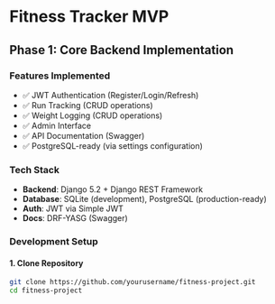 # Fitness Tracker MVP

## Phase 1: Core Backend Implementation

### Features Implemented
- ✅ JWT Authentication (Register/Login/Refresh)
- ✅ Run Tracking (CRUD operations)
- ✅ Weight Logging (CRUD operations)
- ✅ Admin Interface
- ✅ API Documentation (Swagger)
- ✅ PostgreSQL-ready (via settings configuration)

### Tech Stack
- **Backend**: Django 5.2 + Django REST Framework
- **Database**: SQLite (development), PostgreSQL (production-ready)
- **Auth**: JWT via Simple JWT
- **Docs**: DRF-YASG (Swagger)

### Development Setup

#### 1. Clone Repository
```bash
git clone https://github.com/yourusername/fitness-project.git
cd fitness-project
